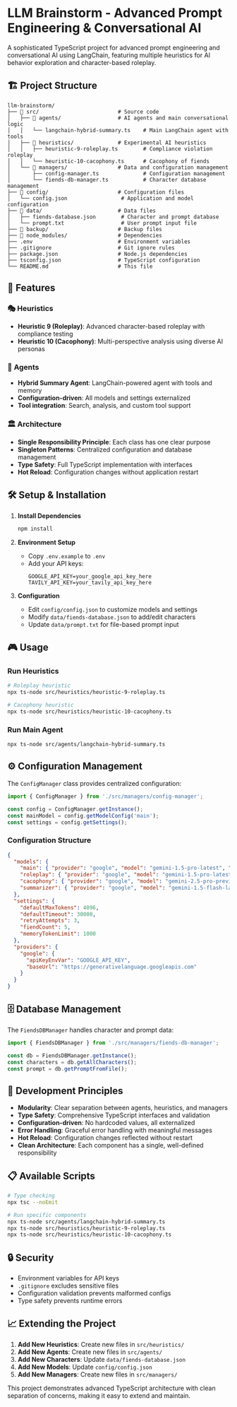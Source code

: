 # LLM Brainstorm - Advanced Prompt Engineering & Conversational AI

A sophisticated TypeScript project for advanced prompt engineering and conversational AI using LangChain, featuring multiple heuristics for AI behavior exploration and character-based roleplay.

## 🏗️ Project Structure

```
llm-brainstorm/
├── 📁 src/                         # Source code
│   ├── 📁 agents/                  # AI agents and main conversational logic
│   │   └── langchain-hybrid-summary.ts    # Main LangChain agent with tools
│   ├── 📁 heuristics/              # Experimental AI heuristics
│   │   ├── heuristic-9-roleplay.ts        # Compliance violation roleplay
│   │   └── heuristic-10-cacophony.ts      # Cacophony of fiends
│   └── 📁 managers/                # Data and configuration management
│       ├── config-manager.ts              # Configuration management
│       └── fiends-db-manager.ts           # Character database management
├── 📁 config/                      # Configuration files
│   └── config.json                 # Application and model configuration
├── 📁 data/                        # Data files
│   ├── fiends-database.json        # Character and prompt database
│   └── prompt.txt                  # User prompt input file
├── 📁 backup/                      # Backup files
├── 📁 node_modules/                # Dependencies
├── .env                           # Environment variables
├── .gitignore                     # Git ignore rules
├── package.json                   # Node.js dependencies
├── tsconfig.json                  # TypeScript configuration
└── README.md                      # This file
```

## 🚀 Features

### 🎭 **Heuristics**
- **Heuristic 9 (Roleplay)**: Advanced character-based roleplay with compliance testing
- **Heuristic 10 (Cacophony)**: Multi-perspective analysis using diverse AI personas

### 🤖 **Agents**
- **Hybrid Summary Agent**: LangChain-powered agent with tools and memory
- **Configuration-driven**: All models and settings externalized
- **Tool integration**: Search, analysis, and custom tool support

### 🏛️ **Architecture**
- **Single Responsibility Principle**: Each class has one clear purpose
- **Singleton Patterns**: Centralized configuration and database management
- **Type Safety**: Full TypeScript implementation with interfaces
- **Hot Reload**: Configuration changes without application restart

## 🛠️ Setup & Installation

1. **Install Dependencies**
   ```bash
   npm install
   ```

2. **Environment Setup**
   - Copy `.env.example` to `.env`
   - Add your API keys:
     ```
     GOOGLE_API_KEY=your_google_api_key_here
     TAVILY_API_KEY=your_tavily_api_key_here
     ```

3. **Configuration**
   - Edit `config/config.json` to customize models and settings
   - Modify `data/fiends-database.json` to add/edit characters
   - Update `data/prompt.txt` for file-based prompt input

## 🎮 Usage

### Run Heuristics
```bash
# Roleplay heuristic
npx ts-node src/heuristics/heuristic-9-roleplay.ts

# Cacophony heuristic  
npx ts-node src/heuristics/heuristic-10-cacophony.ts
```

### Run Main Agent
```bash
npx ts-node src/agents/langchain-hybrid-summary.ts
```

## ⚙️ Configuration Management

The `ConfigManager` class provides centralized configuration:

```typescript
import { ConfigManager } from './src/managers/config-manager';

const config = ConfigManager.getInstance();
const mainModel = config.getModelConfig('main');
const settings = config.getSettings();
```

### Configuration Structure

```json
{
  "models": {
    "main": { "provider": "google", "model": "gemini-1.5-pro-latest", "temperature": 0.0 },
    "roleplay": { "provider": "google", "model": "gemini-1.5-pro-latest", "temperature": 0.8 },
    "cacophony": { "provider": "google", "model": "gemini-2.5-pro-preview-06-05", "temperature": 0.7 },
    "summarizer": { "provider": "google", "model": "gemini-1.5-flash-latest", "temperature": 0.0 }
  },
  "settings": {
    "defaultMaxTokens": 4096,
    "defaultTimeout": 30000,
    "retryAttempts": 3,
    "fiendCount": 5,
    "memoryTokenLimit": 1000
  },
  "providers": {
    "google": {
      "apiKeyEnvVar": "GOOGLE_API_KEY",
      "baseUrl": "https://generativelanguage.googleapis.com"
    }
  }
}
```

## 🗄️ Database Management

The `FiendsDBManager` handles character and prompt data:

```typescript
import { FiendsDBManager } from './src/managers/fiends-db-manager';

const db = FiendsDBManager.getInstance();
const characters = db.getAllCharacters();
const prompt = db.getPromptFromFile();
```

## 🧪 Development Principles

- **Modularity**: Clear separation between agents, heuristics, and managers
- **Type Safety**: Comprehensive TypeScript interfaces and validation
- **Configuration-driven**: No hardcoded values, all externalized
- **Error Handling**: Graceful error handling with meaningful messages
- **Hot Reload**: Configuration changes reflected without restart
- **Clean Architecture**: Each component has a single, well-defined responsibility

## 📋 Available Scripts

```bash
# Type checking
npx tsc --noEmit

# Run specific components
npx ts-node src/agents/langchain-hybrid-summary.ts
npx ts-node src/heuristics/heuristic-9-roleplay.ts
npx ts-node src/heuristics/heuristic-10-cacophony.ts
```

## 🔒 Security

- Environment variables for API keys
- `.gitignore` excludes sensitive files
- Configuration validation prevents malformed configs
- Type safety prevents runtime errors

## 📈 Extending the Project

1. **Add New Heuristics**: Create new files in `src/heuristics/`
2. **Add New Agents**: Create new files in `src/agents/`
3. **Add New Characters**: Update `data/fiends-database.json`
4. **Add New Models**: Update `config/config.json`
5. **Add New Managers**: Create new files in `src/managers/`

This project demonstrates advanced TypeScript architecture with clean separation of concerns, making it easy to extend and maintain.
